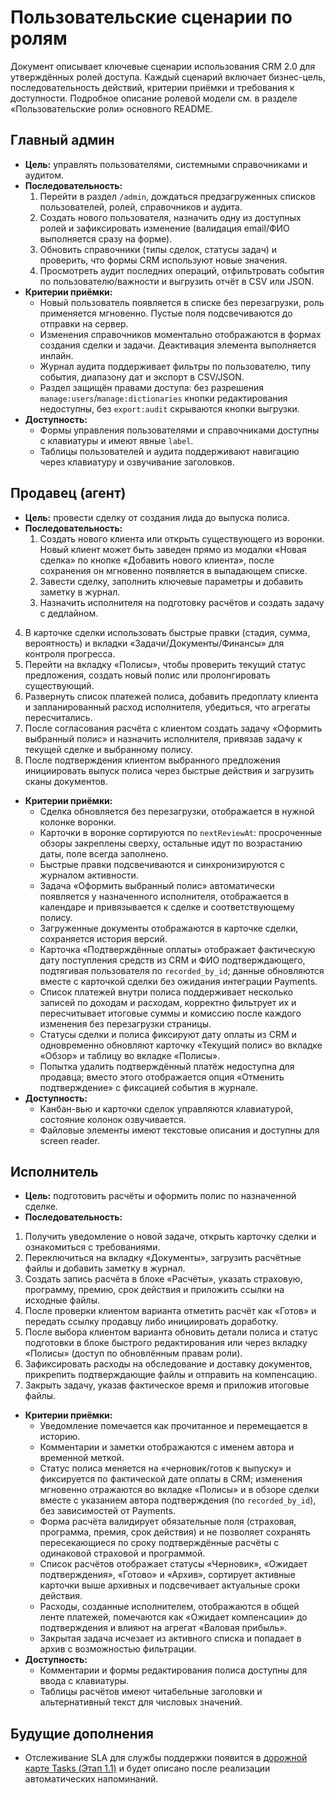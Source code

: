 # Пользовательские сценарии по ролям

Документ описывает ключевые сценарии использования CRM 2.0 для утверждённых ролей доступа. Каждый сценарий включает бизнес-цель, последовательность действий, критерии приёмки и требования к доступности. Подробное описание ролевой модели см. в разделе «Пользовательские роли» основного README.

## Главный админ
- **Цель:** управлять пользователями, системными справочниками и аудитом.
- **Последовательность:**
  1. Перейти в раздел `/admin`, дождаться предзагруженных списков пользователей, ролей, справочников и аудита.
  2. Создать нового пользователя, назначить одну из доступных ролей и зафиксировать изменение (валидация email/ФИО выполняется сразу на форме).
  3. Обновить справочники (типы сделок, статусы задач) и проверить, что формы CRM используют новые значения.
  4. Просмотреть аудит последних операций, отфильтровать события по пользователю/важности и выгрузить отчёт в CSV или JSON.
- **Критерии приёмки:**
  - Новый пользователь появляется в списке без перезагрузки, роль применяется мгновенно. Пустые поля подсвечиваются до отправки на сервер.
  - Изменения справочников моментально отображаются в формах создания сделки и задачи. Деактивация элемента выполняется инлайн.
  - Журнал аудита поддерживает фильтры по пользователю, типу события, диапазону дат и экспорт в CSV/JSON.
  - Раздел защищён правами доступа: без разрешения `manage:users`/`manage:dictionaries` кнопки редактирования недоступны, без `export:audit` скрываются кнопки выгрузки.
- **Доступность:**
  - Формы управления пользователями и справочниками доступны с клавиатуры и имеют явные `label`.
  - Таблицы пользователей и аудита поддерживают навигацию через клавиатуру и озвучивание заголовков.

## Продавец (агент)
- **Цель:** провести сделку от создания лида до выпуска полиса.
- **Последовательность:**
  1. Создать нового клиента или открыть существующего из воронки. Новый клиент может быть заведен прямо из модалки «Новая сделка» по кнопке «Добавить нового клиента», после сохранения он мгновенно появляется в выпадающем списке.
  2. Завести сделку, заполнить ключевые параметры и добавить заметку в журнал.
  3. Назначить исполнителя на подготовку расчётов и создать задачу с дедлайном.
 4. В карточке сделки использовать быстрые правки (стадия, сумма, вероятность) и вкладки «Задачи/Документы/Финансы» для контроля прогресса.
 5. Перейти на вкладку «Полисы», чтобы проверить текущий статус предложения, создать новый полис или пролонгировать существующий.
  6. Развернуть список платежей полиса, добавить предоплату клиента и запланированный расход исполнителя, убедиться, что агрегаты пересчитались.
  7. После согласования расчёта с клиентом создать задачу «Оформить выбранный полис» и назначить исполнителя, привязав задачу к текущей сделке и выбранному полису.
  8. После подтверждения клиентом выбранного предложения инициировать выпуск полиса через быстрые действия и загрузить сканы документов.
- **Критерии приёмки:**
  - Сделка обновляется без перезагрузки, отображается в нужной колонке воронки.
  - Карточки в воронке сортируются по `nextReviewAt`: просроченные обзоры закреплены сверху, остальные идут по возрастанию даты, поле всегда заполнено.
  - Быстрые правки подсвечиваются и синхронизируются с журналом активности.
  - Задача «Оформить выбранный полис» автоматически появляется у назначенного исполнителя, отображается в календаре и привязывается к сделке и соответствующему полису.
  - Загруженные документы отображаются в карточке сделки, сохраняется история версий.
  - Карточка «Подтверждённые оплаты» отображает фактическую дату поступления средств из CRM и ФИО подтверждающего, подтягивая пользователя по `recorded_by_id`; данные обновляются вместе с карточкой сделки без ожидания интеграции Payments.
  - Список платежей внутри полиса поддерживает несколько записей по доходам и расходам, корректно фильтрует их и пересчитывает итоговые суммы и комиссию после каждого изменения без перезагрузки страницы.
  - Статусы сделки и полиса фиксируют дату оплаты из CRM и одновременно обновляют карточку «Текущий полис» во вкладке «Обзор» и таблицу во вкладке «Полисы».
  - Попытка удалить подтверждённый платёж недоступна для продавца; вместо этого отображается опция «Отменить подтверждение» с фиксацией события в журнале.
- **Доступность:**
  - Канбан-вью и карточки сделок управляются клавиатурой, состояние колонок озвучивается.
  - Файловые элементы имеют текстовые описания и доступны для screen reader.

## Исполнитель
- **Цель:** подготовить расчёты и оформить полис по назначенной сделке.
- **Последовательность:**
 1. Получить уведомление о новой задаче, открыть карточку сделки и ознакомиться с требованиями.
 2. Переключиться на вкладку «Документы», загрузить расчётные файлы и добавить заметку в журнал.
 3. Создать запись расчёта в блоке «Расчёты», указать страховую, программу, премию, срок действия и приложить ссылки на исходные файлы.
 4. После проверки клиентом варианта отметить расчёт как «Готов» и передать ссылку продавцу либо инициировать доработку.
 5. После выбора клиентом варианта обновить детали полиса и статус подготовки в блоке быстрого редактирования или через вкладку «Полисы» (доступ по обновлённым правам роли).
 6. Зафиксировать расходы на обследование и доставку документов, прикрепить подтверждающие файлы и отправить на компенсацию.
 7. Закрыть задачу, указав фактическое время и приложив итоговые файлы.
- **Критерии приёмки:**
  - Уведомление помечается как прочитанное и перемещается в историю.
  - Комментарии и заметки отображаются с именем автора и временной меткой.
  - Статус полиса меняется на «черновик/готов к выпуску» и фиксируется по фактической дате оплаты в CRM; изменения мгновенно отражаются во вкладке «Полисы» и в обзоре сделки вместе с указанием автора подтверждения (по `recorded_by_id`), без зависимостей от Payments.
  - Форма расчёта валидирует обязательные поля (страховая, программа, премия, срок действия) и не позволяет сохранять пересекающиеся по сроку подтверждённые расчёты с одинаковой страховой и программой.
  - Список расчётов отображает статусы «Черновик», «Ожидает подтверждения», «Готово» и «Архив», сортирует активные карточки выше архивных и подсвечивает актуальные сроки действия.
  - Расходы, созданные исполнителем, отображаются в общей ленте платежей, помечаются как «Ожидает компенсации» до подтверждения и влияют на агрегат «Валовая прибыль».
  - Закрытая задача исчезает из активного списка и попадает в архив с возможностью фильтрации.
- **Доступность:**
  - Комментарии и формы редактирования полиса доступны для ввода с клавиатуры.
  - Таблицы расчётов имеют читабельные заголовки и альтернативный текст для числовых значений.


## Будущие дополнения

* Отслеживание SLA для службы поддержки появится в [дорожной карте Tasks (Этап 1.1)](../delivery-plan.md#2-приоритизация-последующих-этапов) и будет описано после реализации автоматических напоминаний.
